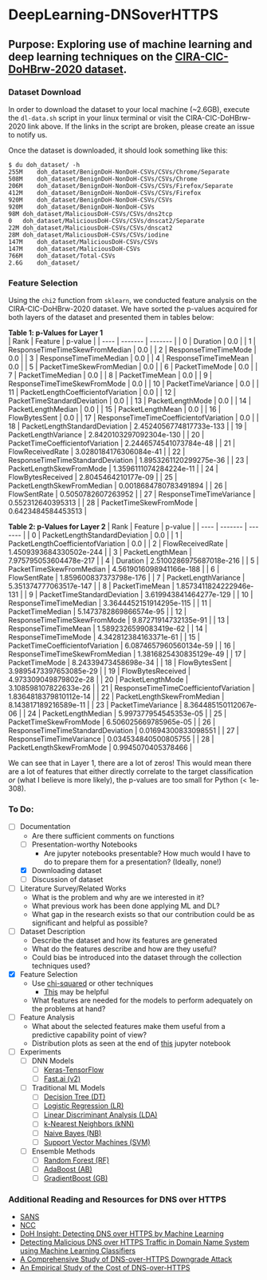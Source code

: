 # DeepLearning-DNSoverHTTPS  
## Purpose: Exploring use of machine learning and deep learning techniques on the [CIRA-CIC-DoHBrw-2020 dataset](https://www.unb.ca/cic/datasets/dohbrw-2020.html).  

### Dataset Download  
In order to download the dataset to your local machine (~2.6GB), execute the `dl-data.sh` script in your linux terminal or visit the CIRA-CIC-DoHBrw-2020 link above. If the links in the script are broken, please create an issue to notify us.  

Once the dataset is downloaded, it should look something like this:  
```
$ du doh_dataset/ -h
255M	doh_dataset/BenignDoH-NonDoH-CSVs/CSVs/Chrome/Separate
508M	doh_dataset/BenignDoH-NonDoH-CSVs/CSVs/Chrome
206M	doh_dataset/BenignDoH-NonDoH-CSVs/CSVs/Firefox/Separate
412M	doh_dataset/BenignDoH-NonDoH-CSVs/CSVs/Firefox
920M	doh_dataset/BenignDoH-NonDoH-CSVs/CSVs
920M	doh_dataset/BenignDoH-NonDoH-CSVs
98M	doh_dataset/MaliciousDoH-CSVs/CSVs/dns2tcp
0	doh_dataset/MaliciousDoH-CSVs/CSVs/dnscat2/Separate
22M	doh_dataset/MaliciousDoH-CSVs/CSVs/dnscat2
28M	doh_dataset/MaliciousDoH-CSVs/CSVs/iodine
147M	doh_dataset/MaliciousDoH-CSVs/CSVs
147M	doh_dataset/MaliciousDoH-CSVs
766M	doh_dataset/Total-CSVs
2.6G	doh_dataset/ 
```

### Feature Selection
Using the `chi2` function from `sklearn`, we conducted feature analysis on the CIRA-CIC-DoHBrw-2020 dataset. We have sorted the p-values acquired for both layers of the dataset and presented them in tables below:  

**Table 1: p-Values for Layer 1**  
| Rank | Feature | p-value |
| ---- | ------- | ------- |
| 0 | Duration | 0.0 |
| 1 | ResponseTimeTimeSkewFromMedian | 0.0 |
| 2 | ResponseTimeTimeMode | 0.0 |
| 3 | ResponseTimeTimeMedian | 0.0 |
| 4 | ResponseTimeTimeMean | 0.0 |
| 5 | PacketTimeSkewFromMedian | 0.0 |
| 6 | PacketTimeMode | 0.0 |
| 7 | PacketTimeMedian | 0.0 |
| 8 | PacketTimeMean | 0.0 |
| 9 | ResponseTimeTimeSkewFromMode | 0.0 |
| 10 | PacketTimeVariance | 0.0 |
| 11 | PacketLengthCoefficientofVariation | 0.0 |
| 12 | PacketTimeStandardDeviation | 0.0 |
| 13 | PacketLengthMode | 0.0 |
| 14 | PacketLengthMedian | 0.0 |
| 15 | PacketLengthMean | 0.0 |
| 16 | FlowBytesSent | 0.0 |
| 17 | ResponseTimeTimeCoefficientofVariation | 0.0 |
| 18 | PacketLengthStandardDeviation | 2.4524056774817733e-133 |
| 19 | PacketLengthVariance | 2.8420103297092304e-130 |
| 20 | PacketTimeCoefficientofVariation | 2.2446574541073784e-48 |
| 21 | FlowReceivedRate | 3.0280184176306084e-41 |
| 22 | ResponseTimeTimeStandardDeviation | 1.8953261120299275e-36 |
| 23 | PacketLengthSkewFromMode | 1.3596111074284224e-11 |
| 24 | FlowBytesReceived | 2.8045464210177e-09 |
| 25 | PacketLengthSkewFromMedian | 0.0018684780783491894 |
| 26 | FlowSentRate | 0.5050782607263952 |
| 27 | ResponseTimeTimeVariance | 0.552312640395313 |
| 28 | PacketTimeSkewFromMode | 0.6423484584453513 |

**Table 2: p-Values for Layer 2**
| Rank | Feature | p-value |
| ---- | ------- | ------- |
| 0 | PacketLengthStandardDeviation | 0.0 |
| 1 | PacketLengthCoefficientofVariation | 0.0 |
| 2 | FlowReceivedRate | 1.4509393684330502e-244 |
| 3 | PacketLengthMean | 7.975795053604478e-217 |
| 4 | Duration | 2.5100286975687018e-216 |
| 5 | PacketTimeSkewFromMedian | 4.5619016098941166e-188 |
| 6 | FlowSentRate | 1.859600837373798e-176 |
| 7 | PacketLengthVariance | 5.351374777063517e-147 |
| 8 | PacketTimeMean | 1.8573411824222946e-131 |
| 9 | PacketTimeStandardDeviation | 3.619943841464277e-129 |
| 10 | ResponseTimeTimeMedian | 3.3644452151914295e-115 |
| 11 | PacketTimeMedian | 5.1473782869866574e-95 |
| 12 | ResponseTimeTimeSkewFromMode | 9.87271914732135e-91 |
| 13 | ResponseTimeTimeMean | 1.5892326599083419e-62 |
| 14 | ResponseTimeTimeMode | 4.342812384163371e-61 |
| 15 | PacketTimeCoefficientofVariation | 6.0874657960560134e-59 |
| 16 | ResponseTimeTimeSkewFromMedian | 1.3816825430835129e-49 |
| 17 | PacketTimeMode | 8.24339473458698e-34 |
| 18 | FlowBytesSent | 3.9895473397653085e-29 |
| 19 | FlowBytesReceived | 4.973309049879802e-28 |
| 20 | PacketLengthMode | 3.108598107822633e-26 |
| 21 | ResponseTimeTimeCoefficientofVariation | 1.8364818379810112e-14 |
| 22 | PacketLengthSkewFromMedian | 8.143817189216589e-11 |
| 23 | PacketTimeVariance | 8.364485150112067e-06 |
| 24 | PacketLengthMedian | 5.997377954545353e-05 |
| 25 | PacketTimeSkewFromMode | 6.506025669785965e-05 |
| 26 | ResponseTimeTimeStandardDeviation | 0.01694300833098551 |
| 27 | ResponseTimeTimeVariance | 0.034534840500805755 |
| 28 | PacketLengthSkewFromMode | 0.9945070405378466 |

We can see that in Layer 1, there are a lot of zeros! This would mean there are a lot of features that either directly correlate to the target classification *or* (what I believe is more likely), the p-values are too small for Python (< 1e-308).

### To Do:
- [ ] Documentation
  - Are there sufficient comments on functions
  - [ ] Presentation-worthy Notebooks
    - Are jupyter notebooks presentable? How much would I have to do to prepare them for a presentation? (Ideally, none!)
  - [x] Downloading dataset
  - [ ] Discussion of dataset
- [ ] Literature Survey/Related Works
  - What is the problem and why are we interested in it?  
  - What previous work has been done applying ML and DL?
  - What gap in the research exists so that our contribution could be as significant and helpful as possible?
- [ ] Dataset Description
  - Describe the dataset and how its features are generated
  - What do the features describe and how are they useful?
  - Could bias be introduced into the dataset through the collection techniques used?
- [x] Feature Selection
  - Use [chi-squared](https://scikit-learn.org/stable/modules/generated/sklearn.feature_selection.chi2.html) or other techniques
    - [This](https://towardsdatascience.com/chi-square-test-for-feature-selection-in-machine-learning-206b1f0b8223) may be helpful
  - What features are needed for the models to perform adequately on the problems at hand?
- [ ] Feature Analysis
  - What about the selected features make them useful from a predictive capability point of view?
  - Distribution plots as seen at the end of [this](https://github.com/rambasnet/DeepLearningMaliciousURLs/blob/master/feature%20analysis.ipynb) jupyter notebook
- [ ] Experiments  
  - [ ] DNN Models
    - [ ] [Keras-TensorFlow](https://keras.io/)
    - [ ] [Fast.ai (v2)](https://docs.fast.ai/quick_start.html)
  - [ ] Traditional ML Models
    - [ ] [Decision Tree (DT)](https://scikit-learn.org/stable/modules/generated/sklearn.tree.DecisionTreeClassifier.html)
    - [ ] [Logistic Regression (LR)](https://scikit-learn.org/stable/modules/generated/sklearn.linear_model.LinearRegression.html)
    - [ ] [Linear Discriminant Analysis (LDA)](https://scikit-learn.org/stable/modules/generated/sklearn.discriminant_analysis.LinearDiscriminantAnalysis.html)
    - [ ] [k-Nearest Neighbors (kNN)](https://scikit-learn.org/stable/modules/generated/sklearn.neighbors.KNeighborsClassifier.html)
    - [ ] [Naive Bayes (NB)](https://scikit-learn.org/stable/modules/generated/sklearn.naive_bayes.GaussianNB.html)
    - [ ] [Support Vector Machines (SVM)](https://scikit-learn.org/stable/modules/generated/sklearn.svm.SVC.html)
  - [ ] Ensemble Methods
    - [ ] [Random Forest (RF)](https://scikit-learn.org/stable/modules/generated/sklearn.ensemble.RandomForestClassifier.html)
    - [ ] [AdaBoost (AB)](https://scikit-learn.org/stable/modules/generated/sklearn.ensemble.AdaBoostClassifier.html)
    - [ ] [GradientBoost (GB)](https://scikit-learn.org/stable/modules/generated/sklearn.ensemble.GradientBoostingClassifier.html)

### Additional Reading and Resources for DNS over HTTPS
 - [SANS](https://www.sans.org/reading-room/whitepapers/dns/paper/39160)
 - [NCC](https://research.nccgroup.com/2020/03/30/impact-of-dns-over-https-doh-on-dns-rebinding-attacks/)
 - [DoH Insight: Detecting DNS over HTTPS by Machine Learning](https://dl.acm.org/doi/10.1145/3407023.3409192)
 - [Detecting Malicious DNS over HTTPS Traffic in Domain Name System using Machine Learning Classifiers](http://pubs.sciepub.com/jcsa/8/2/2/index.html)
 - [A Comprehensive Study of DNS-over-HTTPS Downgrade Attack](https://www.usenix.org/system/files/foci20-paper-huang.pdf)
 - [An Empirical Study of the Cost of DNS-over-HTTPS](https://www.researchgate.net/publication/335833348_An_Empirical_Study_of_the_Cost_of_DNS-over-HTTPS)
